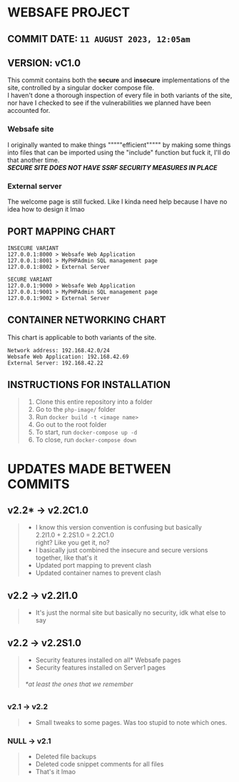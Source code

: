 # WEBSAFE PROJECT
## COMMIT DATE: `11 AUGUST 2023, 12:05am`
## VERSION: vC1.0
This commit contains both the **secure** and **insecure** implementations of the site, controlled by a singular docker compose file. \
I haven't done a thorough inspection of every file in both variants of the site, nor have I checked to see if the vulnerabilities we planned have been accounted for.


### Websafe site
I originally wanted to make things """""efficient""""" by making some things into files that can be imported using the "include" function but fuck it, I'll do that another time.\
***SECURE SITE DOES NOT HAVE SSRF SECURITY MEASURES IN PLACE***

### External server
The welcome page is still fucked. Like I kinda need help because I have no idea how to design it lmao

## PORT MAPPING CHART
```
INSECURE VARIANT
127.0.0.1:8000 > Websafe Web Application
127.0.0.1:8001 > MyPHPAdmin SQL management page
127.0.0.1:8002 > External Server

SECURE VARIANT
127.0.0.1:9000 > Websafe Web Application
127.0.0.1:9001 > MyPHPAdmin SQL management page
127.0.0.1:9002 > External Server
```

## CONTAINER NETWORKING CHART 
This chart is applicable to both variants of the site.
```
Network address: 192.168.42.0/24
Websafe Web Application: 192.168.42.69
External Server: 192.168.42.22
```


## INSTRUCTIONS FOR INSTALLATION
> 1) Clone this entire repository into a folder
> 2) Go to the `php-image/` folder
> 3) Run `docker build -t <image name>`
> 4) Go out to the root folder
> 5) To start, run `docker-compose up -d`
> 6) To close, run `docker-compose down`

# UPDATES MADE BETWEEN COMMITS
## v2.2* -> v2.2C1.0
> - I know this version convention is confusing but basically \
> 2.2I1.0 + 2.2S1.0 = 2.2C1.0 \
> right? Like you get it, no?
> - I basically just combined the insecure and secure versions together, like that's it
> - Updated port mapping to prevent clash
> - Updated container names to prevent clash


## v2.2 -> v2.2I1.0
> - It's just the normal site but basically no security, idk what else to say

## v2.2 -> v2.2S1.0
> - Security features installed on all* Websafe pages
> - Security features installed on Server1 pages
> ###### *at least the ones that we remember 

### v2.1 -> v2.2
> - Small tweaks to some pages. Was too stupid to note which ones.

### NULL -> v2.1
> - Deleted file backups
> - Deleted code snippet comments for all files
> - That's it lmao